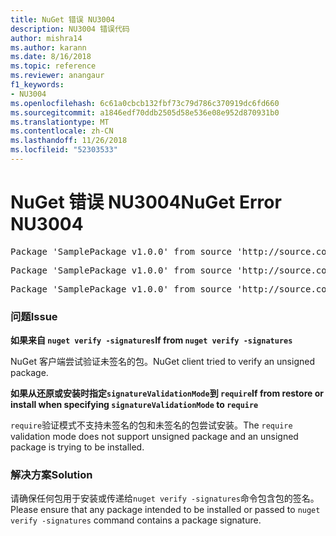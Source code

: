 ```yaml
---
title: NuGet 错误 NU3004
description: NU3004 错误代码
author: mishra14
ms.author: karann
ms.date: 8/16/2018
ms.topic: reference
ms.reviewer: anangaur
f1_keywords:
- NU3004
ms.openlocfilehash: 6c61a0cbcb132fbf73c79d786c370919dc6fd660
ms.sourcegitcommit: a1846edf70ddb2505d58e536e08e952d870931b0
ms.translationtype: MT
ms.contentlocale: zh-CN
ms.lasthandoff: 11/26/2018
ms.locfileid: "52303533"
---
```

# <a name="nuget-error-nu3004"></a><span data-ttu-id="91ee0-103">NuGet 错误 NU3004</span><span class="sxs-lookup"><span data-stu-id="91ee0-103">NuGet Error NU3004</span></span>

<pre>Package 'SamplePackage v1.0.0' from source 'http://source.com/index.json': The package is not signed.</pre>
<pre>Package 'SamplePackage v1.0.0' from source 'http://source.com/index.json': signatureValidationMode is set to require, so packages are allowed only if signed by trusted signers; however, this package is unsigned.</pre>
<pre>Package 'SamplePackage v1.0.0' from source 'http://source.com/index.json': This repository indicated that all its packages are repository signed; however, this package is unsigned.</pre>

### <a name="issue"></a><span data-ttu-id="91ee0-104">问题</span><span class="sxs-lookup"><span data-stu-id="91ee0-104">Issue</span></span>

<span data-ttu-id="91ee0-105">**如果来自 `nuget verify -signatures`**</span><span class="sxs-lookup"><span data-stu-id="91ee0-105">**If from `nuget verify -signatures`**</span></span>

<span data-ttu-id="91ee0-106">NuGet 客户端尝试验证未签名的包。</span><span class="sxs-lookup"><span data-stu-id="91ee0-106">NuGet client tried to verify an unsigned package.</span></span>

<span data-ttu-id="91ee0-107">**如果从还原或安装时指定`signatureValidationMode`到 `require`**</span><span class="sxs-lookup"><span data-stu-id="91ee0-107">**If from restore or install when specifying `signatureValidationMode` to `require`**</span></span>

<span data-ttu-id="91ee0-108">`require`验证模式不支持未签名的包和未签名的包尝试安装。</span><span class="sxs-lookup"><span data-stu-id="91ee0-108">The `require` validation mode does not support unsigned package and an unsigned package is trying to be installed.</span></span>

### <a name="solution"></a><span data-ttu-id="91ee0-109">解决方案</span><span class="sxs-lookup"><span data-stu-id="91ee0-109">Solution</span></span>

<span data-ttu-id="91ee0-110">请确保任何包用于安装或传递给`nuget verify -signatures`命令包含包的签名。</span><span class="sxs-lookup"><span data-stu-id="91ee0-110">Please ensure that any package intended to be installed or passed to `nuget verify -signatures` command contains a package signature.</span></span>
